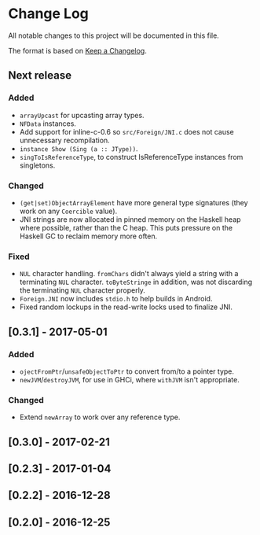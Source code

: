 # Change Log

All notable changes to this project will be documented in this file.

The format is based on [Keep a Changelog](http://keepachangelog.com/).

## Next release

### Added

* `arrayUpcast` for upcasting array types.
* `NFData` instances.
* Add support for inline-c-0.6 so `src/Foreign/JNI.c`
  does not cause unnecessary recompilation.
* `instance Show (Sing (a :: JType))`.
* `singToIsReferenceType`, to construct IsReferenceType instances from
  singletons.

### Changed

* `(get|set)ObjectArrayElement` have more general type signatures
  (they work on any `Coercible` value).
* JNI strings are now allocated in pinned memory on the Haskell heap
  where possible, rather than the C heap. This puts pressure on the
  Haskell GC to reclaim memory more often.

### Fixed

* `NUL` character handling. `fromChars` didn't always yield a string
  with a terminating `NUL` character. `toByteStringe` in addition, was
  not discarding the terminating `NUL` character properly.
* `Foreign.JNI` now includes `stdio.h` to help builds in Android.
* Fixed random lockups in the read-write locks used to finalize JNI.

## [0.3.1] - 2017-05-01

### Added

* `ojectFromPtr`/`unsafeObjectToPtr` to convert from/to a pointer type.
* `newJVM`/`destroyJVM`, for use in GHCi, where `withJVM` isn't
  appropriate.

### Changed

* Extend `newArray` to work over any reference type.

## [0.3.0] - 2017-02-21

## [0.2.3] - 2017-01-04

## [0.2.2] - 2016-12-28

## [0.2.0] - 2016-12-25
